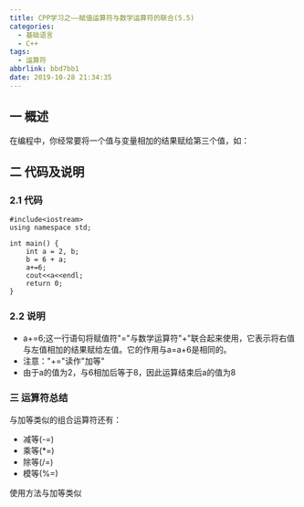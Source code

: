 ```yaml
---
title: CPP学习之——赋值运算符与数学运算符的联合(5.5)
categories:
  - 基础语言
  - C++
tags:
  - 运算符
abbrlink: bbd7bb1
date: 2019-10-28 21:34:35
---
```

## 一 概述

在编程中，你经常要将一个值与变量相加的结果赋给第三个值，如：

<!--more-->

## 二 代码及说明

### 2.1 代码

```
#include<iostream>
using namespace std;

int main() {
	int a = 2, b;
	b = 6 + a;
	a+=6;
	cout<<a<<endl;
	return 0;
}
```

### 2.2 说明

* a+=6;这一行语句将赋值符"="与数学运算符"+"联合起来使用，它表示将右值与左值相加的结果赋给左值。它的作用与a=a+6是相同的。
* 注意："+="读作"加等"
* 由于a的值为2，与6相加后等于8，因此运算结束后a的值为8

### 三 运算符总结

与加等类似的组合运算符还有：  

* 减等(-=)
* 乘等(*=)
* 除等(/=)
* 模等(%=)

使用方法与加等类似